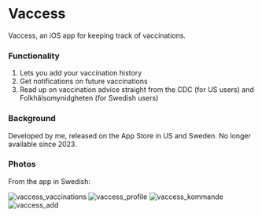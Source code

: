 # Vaccess
Vaccess, an iOS app for keeping track of vaccinations. 

### Functionality
1. Lets you add your vaccination history
2. Get notifications on future vaccinations
3. Read up on vaccination advice straight from the CDC (for US users) and Folkhälsomynidgheten (for Swedish users)

### Background 
Developed by me, released on the App Store in US and Sweden. No longer available since 2023.

### Photos
From the app in Swedish:


![vaccess_vaccinations](https://github.com/user-attachments/assets/0fbfcf56-2a5d-41b1-a30a-84303b4f4304)
![vaccess_profile](https://github.com/user-attachments/assets/af1f650a-e861-40b2-a727-697a05622057)
![vaccess_kommande](https://github.com/user-attachments/assets/ee08b3cf-ec33-4860-92fb-bbf93161cc38)
![vaccess_add](https://github.com/user-attachments/assets/a16294fd-6d9e-4d28-ad6b-9a623395bfd9)

